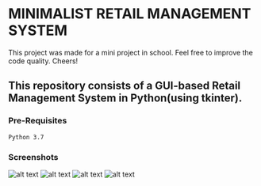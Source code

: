 # MINIMALIST RETAIL MANAGEMENT SYSTEM

This project was made for a mini project in school. Feel free to improve the code quality. Cheers!

## This repository consists of a GUI-based Retail Management System in Python(using tkinter). 

### Pre-Requisites
`Python 3.7`

### Screenshots
![alt text](https://github.com/realmacaw/real-mart/blob/master/images/main.png)
![alt text](https://github.com/realmacaw/real-mart/blob/master/images/employee_login.png)
![alt text](https://github.com/realmacaw/real-mart/blob/master/images/bill_window.png)
![alt text](https://github.com/realmacaw/real-mart/blob/master/images/update_employee.png)


